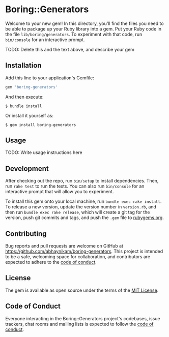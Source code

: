 # Boring::Generators

Welcome to your new gem! In this directory, you'll find the files you need to be able to package up your Ruby library into a gem. Put your Ruby code in the file `lib/boring/generators`. To experiment with that code, run `bin/console` for an interactive prompt.

TODO: Delete this and the text above, and describe your gem

## Installation

Add this line to your application's Gemfile:

```ruby
gem 'boring-generators'
```

And then execute:

    $ bundle install

Or install it yourself as:

    $ gem install boring-generators

## Usage

TODO: Write usage instructions here

## Development

After checking out the repo, run `bin/setup` to install dependencies. Then, run `rake test` to run the tests. You can also run `bin/console` for an interactive prompt that will allow you to experiment.

To install this gem onto your local machine, run `bundle exec rake install`. To release a new version, update the version number in `version.rb`, and then run `bundle exec rake release`, which will create a git tag for the version, push git commits and tags, and push the `.gem` file to [rubygems.org](https://rubygems.org).

## Contributing

Bug reports and pull requests are welcome on GitHub at https://github.com/abhaynikam/boring-generators. This project is intended to be a safe, welcoming space for collaboration, and contributors are expected to adhere to the [code of conduct](https://github.com/abhaynikam/boring-generators/blob/master/CODE_OF_CONDUCT.md).


## License

The gem is available as open source under the terms of the [MIT License](https://opensource.org/licenses/MIT).

## Code of Conduct

Everyone interacting in the Boring::Generators project's codebases, issue trackers, chat rooms and mailing lists is expected to follow the [code of conduct](https://github.com/abhaynikam/boring-generators/blob/master/CODE_OF_CONDUCT.md).
